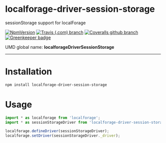 # localforage-driver-session-storage

sessionStorage support for localForage

[![NpmVersion](https://img.shields.io/npm/v/localforage-session-storage.svg?style=flat-square)](https://www.npmjs.com/package/localforage-session-storage)
[![Travis (.com) branch](https://img.shields.io/travis/com/Alorel/localforage-session-storage/1.0.2.svg?style=flat-square)](https://travis-ci.com/Alorel/localforage-session-storage)
[![Coveralls github branch](https://img.shields.io/coveralls/github/Alorel/localforage-session-storage/1.0.2.svg?style=flat-square)](https://coveralls.io/github/Alorel/localforage-session-storage)
[![Greenkeeper badge](https://badges.greenkeeper.io/Alorel/localforage-session-storage.svg)](https://greenkeeper.io/)

UMD global name: **localforageDriverSessionStorage**

---

# Installation

```bash
npm install localforage-driver-session-storage
```

# Usage

```javascript
import * as localforage from 'localforage';
import * as sessionStorageDriver from 'localforage-driver-session-storage';

localforage.defineDriver(sessionStorageDriver);
localforage.setDriver(sessionStorageDriver._driver);

```

